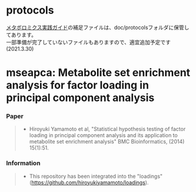 # protocols
[メタボロミクス実践ガイド](https://www.yodosha.co.jp/yodobook/book/9784758122511/)の補足ファイルは、doc/protocolsフォルダに保管してあります。  
一部準備が完了していないファイルもありますので、適宜追加予定です(2021.3.30)

mseapca: Metabolite set enrichment analysis for factor loading in principal component analysis 
================

### Paper

>   - Hiroyuki Yamamoto et al, "Statistical hypothesis testing of factor loading in principal component analysis and its application to metabolite set enrichment analysis" BMC Bioinformatics, (2014) 15(1):51.

### Information

>   - This repository has been integrated into the "loadings" (https://github.com/hiroyukiyamamoto/loadings).
